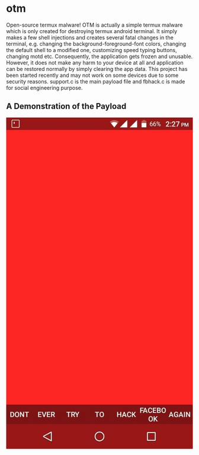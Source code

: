 # otm
Open-source termux malware!
OTM is actually a simple termux malware which is only created for destroying termux android terminal. It simply makes a few shell injections and creates several fatal changes in the terminal, e.g. changing the background-foreground-font colors, changing the default shell to a modified one, customizing speed typing buttons, changing motd etc. Consequently, the application gets frozen and unusable. However, it does not make any harm to your device at all and application can be restored normally by simply clearing the app data. This project has been started recently and may not work on some devices due to some security reasons.
support.c is the main payload file and fbhack.c is made for social engineering purpose. 
## A Demonstration of the Payload
![A demonstration of the payload](received_1102282980216596.jpeg)
